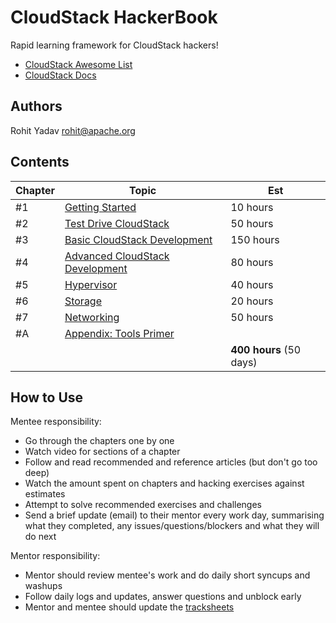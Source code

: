 # CloudStack HackerBook

Rapid learning framework for CloudStack hackers!

- [CloudStack Awesome List](https://github.com/resmo/awesome-cloudstack)
- [CloudStack Docs](http://docs.cloudstack.apache.org/en/4.11.1.0/)

## Authors

Rohit Yadav <rohit@apache.org>

## Contents

| Chapter | Topic | Est |
| ------- | ----- | --- |
| #1 | [Getting Started](0-init.md) | 10 hours |
| #2 | [Test Drive CloudStack](1-user.md) | 50 hours |
| #3 | [Basic CloudStack Development](2-dev.md) | 150 hours |
| #4 | [Advanced CloudStack Development](3-adv.md) | 80 hours |
| #5 | [Hypervisor](4-hypervisor.md) | 40 hours |
| #6 | [Storage](5-storage.md) | 20 hours |
| #7 | [Networking](6-network.md) | 50 hours |
| #A | [Appendix: Tools Primer](tools/tools.md) | |
| | | **400 hours** (50 days) |

## How to Use

Mentee responsibility:
- Go through the chapters one by one
- Watch video for sections of a chapter
- Follow and read recommended and reference articles (but don't go too deep)
- Watch the amount spent on chapters and hacking exercises against estimates
- Attempt to solve recommended exercises and challenges
- Send a brief update (email) to their mentor every work day, summarising what
  they completed, any issues/questions/blockers and what they will do next

Mentor responsibility:
- Mentor should review mentee's work and do daily short syncups and washups
- Follow daily logs and updates, answer questions and unblock early
- Mentor and mentee should update the [tracksheets](https://shapeblue.atlassian.net/wiki/spaces/TRAIN/)

